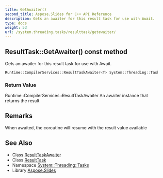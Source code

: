 ```yaml
---
title: GetAwaiter()
second_title: Aspose.Slides for C++ API Reference
description: Gets an awaiter for this result task for use with Await.
type: docs
weight: 53
url: /system.threading.tasks/resulttask/getawaiter/
---
```

## ResultTask::GetAwaiter() const method


Gets an awaiter for this result task for use with Await.

```cpp
Runtime::CompilerServices::ResultTaskAwaiter<T> System::Threading::Tasks::ResultTask<T>::GetAwaiter() const
```


### Return Value

Runtime::CompilerServices::ResultTaskAwaiter<T> An awaiter instance that returns the result
## Remarks



When awaited, the coroutine will resume with the result value available 

## See Also

* Class [ResultTaskAwaiter](../../../system.runtime.compilerservices/resulttaskawaiter/)
* Class [ResultTask](../)
* Namespace [System::Threading::Tasks](../../)
* Library [Aspose.Slides](../../../)